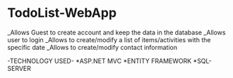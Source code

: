 # TodoList-WebApp

_Allows Guest to create account and keep the data in the database
_Allows user to login
_Allows to create/modify a list of items/activities with the specific date
_Allows to create/modify contact information

-TECHNOLOGY USED-
*ASP.NET MVC
*ENTITY FRAMEWORK
*SQL-SERVER
